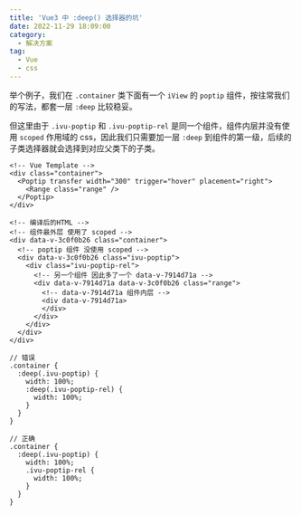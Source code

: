 ```yaml
---
title: 'Vue3 中 :deep() 选择器的坑'
date: 2022-11-29 18:09:00
category:
  - 解决方案
tag:
  - Vue
  - css
---
```


举个例子，我们在 `.container` 类下面有一个 `iView` 的 `poptip` 组件，按往常我们的写法，都套一层 `:deep` 比较稳妥。

但这里由于 `.ivu-poptip` 和 `.ivu-poptip-rel` 是同一个组件，组件内层并没有使用 `scoped` 作用域的 css，因此我们只需要加一层 `:deep` 到组件的第一级，后续的子类选择器就会选择到对应父类下的子类。

```vue
<!-- Vue Template -->
<div class="container">
  <Poptip transfer width="300" trigger="hover" placement="right">
    <Range class="range" />
  </Poptip>
</div>

<!-- 编译后的HTML -->
<!-- 组件最外层 使用了 scoped -->
<div data-v-3c0f0b26 class="container">
  <!-- poptip 组件 没使用 scoped -->
  <div data-v-3c0f0b26 class="ivu-poptip">
    <div class="ivu-poptip-rel">
      <!-- 另一个组件 因此多了一个 data-v-7914d71a -->
      <div data-v-7914d71a data-v-3c0f0b26 class="range">
        <!-- data-v-7914d71a 组件内层 -->
        <div data-v-7914d71a>
        </div>
      </div>
    </div>
  </div>
</div>
```

```less
// 错误
.container {
  :deep(.ivu-poptip) {
    width: 100%;
    :deep(.ivu-poptip-rel) {
      width: 100%;
    }
  }
}

// 正确
.container {
  :deep(.ivu-poptip) {
    width: 100%;
    .ivu-poptip-rel {
      width: 100%;
    }
  }
}
```
